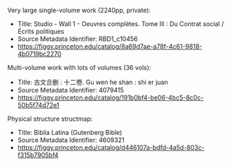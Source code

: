 Very large single-volume work (2240pp, private):
* Title: Studio - Wall 1 - Oeuvres complètes. Tome III : Du Contrat social / Écrits politiques
* Source Metadata Identifier: RBD1_c10456
* https://figgy.princeton.edu/catalog/8a69d7ae-a78f-4c61-9818-4b0719bc2270

Multi-volume work with lots of volumes (36 vols):
* Title: 古文合删 : 十二卷. Gu wen he shan : shi er juan
* Source Metadata Identifier: 4079415
* https://figgy.princeton.edu/catalog/191b0bf4-be06-4bc5-8c0c-50b5f74d72e1

Physical structure structmap:
* Title: Biblia Latina (Gutenberg Bible)
* Source Metadata Identifier: 4609321
* https://figgy.princeton.edu/catalog/d446107a-bdfd-4a5d-803c-f315b7905bf4